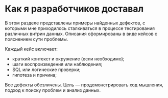 # Как я разработчиков доставал

В этом разделе представлены примеры найденных дефектов, с которыми мне приходилось сталкиваться в процессе тестирования различных витрин данных. Описания сформированы в виде кейсов с пояснением сути проблемы.

Каждый кейс включает:
- краткий контекст и окружение (если необходимо);
- шаги воспроизведения или наблюдения;
- SQL или логические проверки;
- гипотеза и причина;

Все дефекты обезличены. Цель — продемонстрировать ход мышления, подход к поиску проблем и анализ данных.
